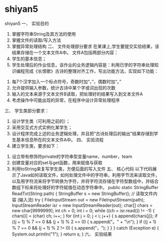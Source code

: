 # shiyan5
shiyan5
一、 实验目的
1. 掌握字符串String及其方法的使用
2. 掌握文件的读取/写入方法
3. 掌握异常处理结构
二、 文件处理部分要求
在某课上,学生要提交实验结果，该结果存储在一个文本文件A中。
文件A包括两部分内容：
1. 学生的基本信息；
2. 学生处理后的作业信息，该作业的业务逻辑内容是：利用已学的字符串处理知识编程完成《长恨歌》古诗的整理对齐工作，写出功能方法，实现如下功能：
1) 每7个汉字加入一个标点符号，奇数时加“，”，偶数时加“。”
2) 允许提供输入参数，统计古诗中某个字或词出现的次数
3) 输入的文本来源于文本文件B读取，把处理好的结果写入到文本文件A
4) 考虑操作中可能出现的异常，在程序中设计异常处理程序

三、 学生类部分要求：
1. 设计学生类（可利用之前的）；
2. 采用交互式方式实例化某学生；
3. 设计程序完成上述的业务逻辑处理，并且把“古诗处理后的输出”结果存储到学生基本信息所在的文本文件A中。
四、 实验流程
1. 建立学生类，要求如下：
1) 设立带有修饰符private的字符串型变量name，number，team
2) 创建变量对应的set与get函数，用来赋值与获取
3) 利用toString来复写学生类，方便后面的写入文件
五、 核心代码
以下代码展示了Java如何读取文件，如何处理文件中的字符串，利用字节流来读取文件，以及用字符流来将字节转换为字符，并将字符流存储在字符型数组中，并结合数组下标来将处理好的字符赋值在动态字符串中。
public static StringBuffer ReadTxt(String path) {
        StringBuffer s = new StringBuffer();
        // 读取文件内容 (输入流)
        try {
            FileInputStream out = new FileInputStream(path);
            InputStreamReader isr = new InputStreamReader(out);
            char[] chars = new char[9999999];
            int ch = 0;
            int i = 0;
            while ((ch = isr.read()) != -1) {
                chars[i] = (char) ch;
                i++;
            }
            for (int j = 0; j < i; j++) {
                s.append(chars[j]);
                if ((j + 1) % 7 == 0 && (j + 1) % 2 == 0) {
                    s.append("。" + "\n");
                }
                if ((j + 1) % 7 == 0 && (j + 1) % 2 != 0) {
                    s.append("，");
                }
            }
        } catch (Exception e) {
            System.out.println("1");
        }
        return s;
    }
六、 实验结果



